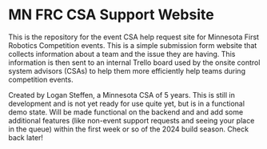 # MN FRC CSA Support Website

This is the repository for the event CSA help request site for Minnesota First Robotics Competition events. This is a simple submission form website that collects information about a team and the issue they are having. This information is then sent to an internal Trello board used by the onsite control system advisors (CSAs) to help them more efficiently help teams during competition events.

Created by Logan Steffen, a Minnesota CSA of 5 years. This is still in development and is not yet ready for use quite yet, but is in a functional demo state. Will be made functional on the backend and and add some additional features (like non-event support requests and seeing your place in the queue) within the first week or so of the 2024 build season. Check back later!

